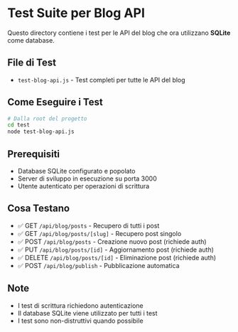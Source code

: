 # Test Suite per Blog API

Questo directory contiene i test per le API del blog che ora utilizzano **SQLite** come database.

## File di Test

- `test-blog-api.js` - Test completi per tutte le API del blog

## Come Eseguire i Test

```bash
# Dalla root del progetto
cd test
node test-blog-api.js
```

## Prerequisiti

- Database SQLite configurato e popolato
- Server di sviluppo in esecuzione su porta 3000
- Utente autenticato per operazioni di scrittura

## Cosa Testano

- ✅ GET `/api/blog/posts` - Recupero di tutti i post
- ✅ GET `/api/blog/posts/[slug]` - Recupero post singolo
- ✅ POST `/api/blog/posts` - Creazione nuovo post (richiede auth)
- ✅ PUT `/api/blog/posts/[id]` - Aggiornamento post (richiede auth)
- ✅ DELETE `/api/blog/posts/[id]` - Eliminazione post (richiede auth)
- ✅ POST `/api/blog/publish` - Pubblicazione automatica

## Note

- I test di scrittura richiedono autenticazione
- Il database SQLite viene utilizzato per tutti i test
- I test sono non-distruttivi quando possibile 